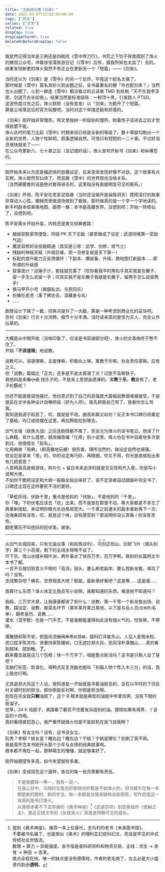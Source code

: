 ```yaml
---
title: "无剧透吐槽《剑来》"
date: 2022-03-07T13:02:05+08:00
tags: ["网文"]
series: ["文学"]
related: true
dropCap: true
dropCapAfterHr: true
deleteHrBeforeDropCap: false
---
```


我犹然记得当年是三刷还是四刷完《雪中悍刀行》，书荒之下饥不择食摸到了烽火的微信公众号，冲着徐宝藻旅游日记（《雪中》后传，据我所知也太监了）去的。\
结果发现断更的烽火竟然不务正业在更新另一个「短篇」——《剑来》。

当时还以为《剑来》是《雪中》的另一个后传，毕竟这个起名太搞了。\
那时候是《雪中》莫名其妙火到出圈之后，全书最著名的梗「你也配剑来？」当然也火出圈了，火到一群连《雪中》都没看过的云读者 TMD 到处刷「天不生我李淳罡，剑道万古长如夜」，结果当然是标准结局：一粉顶十黑，引发路人 PTSD。\
这波热度过去之后，烽火默默（没有宣发）以「剑来」为题开了个短篇。\
算是尘埃落定后的官方玩梗吧，当时对这个举措还挺有好感的。

《剑来》刚开始非常慢热，网文里独树一帜级别的慢热，耐着性子读进去之后才觉得欲罢不能。\
烽火此时的笔力比起《雪中》时期来说已经是全新的等级了，数十章就勾勒出一个全新的世界，人物个性鲜明，叙事逻辑自然。可惜只有短短的一二十章。不过好消息很快就来了——\
在公众号更新六、七十章之后（没记错的话），烽火宣布开新书《剑来》和纵横签约。

---

刚开始本来以为还是偏武侠的低魔设定，后来渐渐发现好像不对劲，这个故事有点玄啊，烽火居然写仙侠了。而且跟《雪中》的世界观也没啥关系。\
（当然硬要套的话是绝对套得进去的，这里指没有直接明显可见的联系。）

《剑来》开局，陈平安在老家泥瓶巷（当时还没揭开是骊珠洞天）摸爬滚打的故事非常动人心弦，螺蛳壳里做道场做到了极致，那时候真的是一个字一个字地读的。\
新手村副本结束换地图，画卷一展：本书是高魔世界，没想到吧；开始一转修仙了，没想到吧。

陈平安离乡开始升级，内核还是爽文经典套路：

- 越级获胜家常便饭，同级 PK 天下无敌（甚至做成了设定：武道同境第一奖励气运）
- 魔武双修的全技能精通（其实是三修：武学、剑修、炼气士）
- 残缺的神级天赋（升级巨难，但一旦修复就是天下第一）
- 标配的提升能力正反馈循环：下副本、爆装备、升级、换地图打新副本……即所谓的升级感
- 叙事诡计？设锤子计，套娃就完事了（哎你看我平时用右手其实我是左撇子，留一手怎么说留一手；哎其实我不是左撇子我就是右撇子，留两手怎么说留两手）
- 换马甲开小号（微服私访、与民同乐）
- 扮猪吃老虎（事了拂衣去，深藏身与名）
- ……

剧情设计下降了一截，但爽点提升了一大截，算是一种考虑到商业化的妥协吧。\
奈何《剑来》行文十分流畅，细节十分丰满。当时读来真的是惊为天人，完全认作仙草的。

---

大概是从中期开始（没啥印象了，应该是书简湖部分吧），烽火的文青病终于憋不住了。\
开始「**不讲道理**」地说教。

说教可以，讲道理嘛，主旋律嘛，积极向上嘛，寓教于乐嘛，社会责任感嘛。应有之义。\
但「说教」篇幅比「正文」还多是不是太离谱了点？过犹不及啊铁子。\
我他妈是来~~看小说~~ 找乐子的，不是来上思想品德课的。寓**教**于**乐**，**教**是有了，老子的**乐**呢？

你还不能直接说他摆烂，他也意识到了自己的高强度大篇幅说教很难被接受，于是提前在文中各种设计自嘲桥段（好为人师）。我先把我自己骂了，我看你怎么骂我。\
我知道我调子起高了，哎，我就是不改。曲高和寡又如何？反正本书口碑已经奠定了基础，均订成绩摆在这里，再拉胯能拉到哪去。

剑气长城（妖族大战）之后连剧情都不推了，完全沦为烽火的读书笔记。他读了什么典籍，有什么感想，就改编改编「化用」到小说里。烽火也在书中自豪地多次提到过，他很擅长「起名」。\
化用典故「用典」（即高雅地玩梗）很厉害，理所当然的，做设定自然也很强。\
但设定是拿来「用」的，你的设定再巧妙、再精细，你又不用，你光是直接贴出来有几把意思？\
人宫崎英高是做游戏，碎片化 + 留白本来追求的就是交互性和代入感，你是写小说啊大佬。\
不如你干脆把设定和大纲一股脑全贴出来好了，说不定读者自动就脑补完全书了，口碑还比现在这样要死不活的更好。

「草蛇灰线，伏脉千里」重点是他妈的「伏脉」，不是他妈的「千里」。\
你「埋」下的伏笔应该去「挖」出来。而不是放在那里不动，等大家都差不多忘了再重新提起，来证明你眼光长远格局宽大。一千章之前通关的副本重新再下一次，沧海桑田有没有，哎，就是这个味。没有感受到？那说明你没认真看 / 你没有灵性。\
翻老黄历不叫他妈的挖伏笔，谢谢。

---

从剑气长城回来，只有文庙议事（和妖族谈判）、<ruby><rb>问剑</rb><rp>（</rp><rt>打烂</rt><rp>）</rp></ruby>正阳山、剑斩飞升（城头刻字）算三个小高潮，剩下的主线水得嘛不谈了。\
开下宗、借山水缝补桐叶洲，两件事水了快百万字。百万字啊，换别的长篇网文半本书了都。\
一言不合就切到意义不明的「高深」镜头，要么刷老副本、要么捏新龙套。填坑了吗？没有。\
支线繁杂吧？确实。世界观庞大吧？那是。最新章好看吧？这是哪……这是谁……

我算什么东西？烽火肯定比我会写小说啊，我都知道的东西，难道他不知道吗？

我超，三万字大章，让我康康都讲了些什么：说教、第一千零一个新龙套出场、说教、摆设定、说教、报菜名环节（某年某月某日某地，以下是与会人员<small>(含境界)</small>名单）、翻老皇历、说教……\
灌水（混字数）也是一门手艺，不是谁都能灌得如此没有烟火气的。恰饭嘛，不寒碜。

儒雅随和陈平安，假面风流~~徐凤年~~朱<small>颜</small>敛<small>藏</small>，插科打诨崔东山，人见人爱周米粒，虎口拔牙陈灵均、贤惠持家陈暖树，口无遮拦郑大风，民风淳朴落魄山……真的看到腻味、腻到**吐**、**了**。\
翻来覆去就是这几个包袱；快一千万字了，咱能整点新活吗？这书是只剩人设了是吧？\
无脑打标签、脸谱化、填鸭式反复洗脑也能叫「刻画人物个性入木三分」的话，我上我也行啊。

尤其是郑大风这个人设，我知道是一开始就是冲着油腻去的，旨在以平时的下流反衬关键时刻的担当。那你倒是反衬啊，你倒是担当啊。\
到现在完全就**只剩**油腻了，这个 B 根本就是典型的油腻中年普信男、没有下限的<ruby><rb>街</rb><rp>（</rp><rt>gai</rt><rp>）</rp></ruby>溜子。\
挖草，24 K 纯腻子，美国看了都忍不住要发兵级别的油。猥琐如果有境界，丫妥妥的十四境。\
真的看得直犯恶心，我严重怀疑烽火你是不是趁机在放飞自我啊？

《剑来》有女主吗？没有，这书没女主。\
阮秀？李柳？姚女皇？睡右边？睡左边？宁姚？宁姚是哪位？别刷了真不熟。\
我是真怀念本书刚开头那个少年与女侠的经典故事啊。\
根本都不用在一起，那种萌生的懵懂，就足够美好了。

刚开始期望有多高，如今失望就有多重。

《剑来》变成现在这个逼样，各位的每一张月票都有责任。

> 不是我要踩一捧一，我有一说一。\
> 在我心目中，乌贼的文笔也好剧情也好都是不如烽火的，但乌贼牛在每一本都是新的题材、新的手法，每一本都是自我突破和全新探索，写作态度这一块真的是吊打烽火。\
> 从我根本看不下去弃掉的《奥术神座》[^1]《武道宗师》到现象级的《诡秘之主》、接近正统文学的《长夜余火》简直是肉眼可见的成长。

[^1]:
    提到《奥术神座》，推荐一本上位替代，志鸟村的老书《未来图书馆》。\
    不要被书名骗了，也是类似《奥术》的理科玄幻皮科幻文，而且是罕见的中式传统社会世情流。\
    数理 + 算力 = 异能强度，金手指是查科研资料和物资交易，主线：求生 → 发育 → 种田 → 改革。\
    爽点全程在线，唯一的缺点是没有感情戏，作者的老毛病了，女主必是大小姐贤内助**小透明**。
